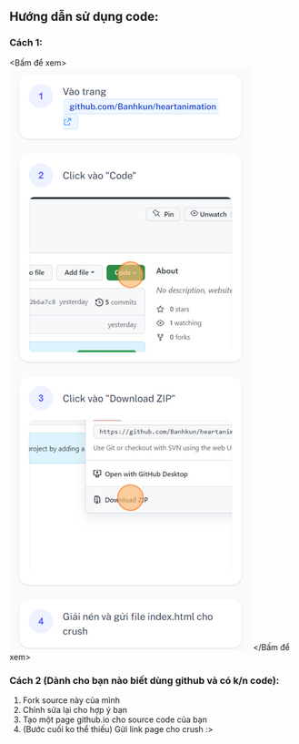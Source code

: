 ## Hướng dẫn sử dụng code:
### Cách 1: 
<Bấm để xem>
![Alt text](Tutorial.png?raw=true "Title")
</Bấm để xem>

### Cách 2 (Dành cho bạn nào biết dùng github và có k/n code):
1. Fork source này của mình
2. Chỉnh sửa lại cho hợp ý bạn
3. Tạo một page github.io cho source code của bạn
4. (Bước cuối ko thể thiếu) Gửi link page cho crush :>
